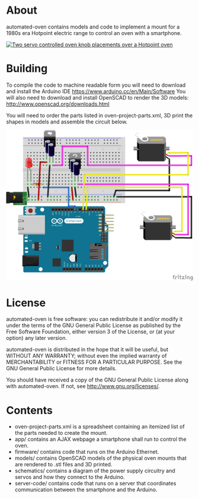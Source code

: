 # About
automated-oven contains models and code to implement a mount for a 1980s era Hotpoint electric range to control an oven with a smartphone. 

[![Two servo controlled oven knob placements over a Hotpoint oven](https://img.youtube.com/vi/Nlsh6EjL9IA/0.jpg)](https://www.youtube.com/watch?v=Nlsh6EjL9IA)

# Building
To compile the code to machine readable form you will need to download and install the Arduino IDE
https://www.arduino.cc/en/Main/Software
You will also need to download and install OpenSCAD to render the 3D models:
http://www.openscad.org/downloads.html

You will need to order the parts listed in oven-project-parts.xml, 3D print the shapes in models and assemble the circuit below. 

![SVG circuit diagram of the servos hooked to the power regulators and the Arduino](schematics/power-regulator_bb.png)

# License
automated-oven is free software: you can redistribute it and/or modify
it under the terms of the GNU General Public License as published by
the Free Software Foundation, either version 3 of the License, or
(at your option) any later version.

automated-oven is distributed in the hope that it will be useful,
but WITHOUT ANY WARRANTY; without even the implied warranty of
MERCHANTABILITY or FITNESS FOR A PARTICULAR PURPOSE.  See the
GNU General Public License for more details.

You should have received a copy of the GNU General Public License
along with automated-oven.  If not, see <http://www.gnu.org/licenses/>.

# Contents
- oven-project-parts.xml is a spreadsheet containing an itemized list of the parts needed to create the mount.
- app/ contains an AJAX webpage a smartphone shall run to control the oven.
- firmware/ contains code that runs on the Arduino Ethernet. 
- models/ contains OpenSCAD models of the physical oven mounts that are rendered to .stl files and 3D printed.
- schematics/ contains a diagram of the power supply circuitry and servos and how they connect to the Arduino.
- server-code/ contains code that runs on a server that coordinates communication between the smartphone and the Arduino.
